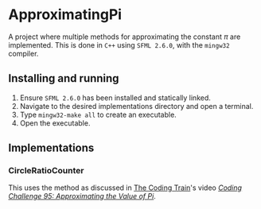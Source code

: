 # ApproximatingPi

A project where multiple methods for approximating the constant $\pi$ are implemented. This is done in `C++` using `SFML 2.6.0`, with the `mingw32` compiler.

## Installing and running

1. Ensure `SFML 2.6.0` has been installed and statically linked.
2. Navigate to the desired implementations directory and open a terminal.
3. Type `mingw32-make all` to create an executable.
4. Open the executable.

## Implementations

### CircleRatioCounter

This uses the method as discussed in [The Coding Train](https://www.youtube.com/@TheCodingTrain)'s video [*Coding Challenge 95: Approximating the Value of Pi*](https://www.youtube.com/watch?v=5cNnf_7e92Q&ab_channel=TheCodingTrain).